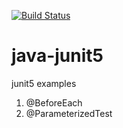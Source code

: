 [![Build Status](https://travis-ci.org/claudioaltamura/java-junit5.svg?branch=master)](https://travis-ci.org/claudioaltamura/java-junit5)

# java-junit5
junit5 examples

1. @BeforeEach
2. @ParameterizedTest